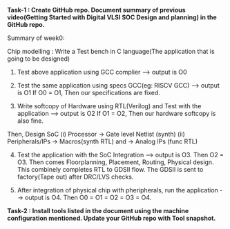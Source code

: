 **Task-1 : Create GitHub repo. Document summary of previous video(Getting Started with Digital VLSI SOC Design and planning) in the GitHub repo.**

Summary of week0:

Chip modelling :
Write a Test bench in C language(The application that is going to be designed)

1) Test above application using GCC complier --> output is O0

2) Test the same application using specs GCC(eg: RISCV GCC) --> output is O1
If O0 = O1, Then our specifications are fixed.

3) Write softcopy of Hardware using RTL(Verilog) and Test with the application --> output is O2
If O1 = O2, Then our hardware softcopy is also fine.

  Then, Design SoC
  (i) Processor -> Gate level Netlist (synth)
  (ii) Peripherals/IPs -> Macros(synth RTL)   and   -> Analog IPs (func RTL)

4) Test the application with the SoC Integration --> output is O3. 
Then O2 = O3.
Then comes Floorplanning, Placement, Routing, Physical design. 
This combinely completes RTL to GDSII flow.
The GDSII is sent to factory(Tape out) after DRC/LVS checks.

5) After integration of physical chip with pheripherals, run the application --> output is O4. 
Then O0 = O1 = O2 = O3 = O4.



**Task-2 : Install tools listed in the document using the machine configuration mentioned. Update
your GitHub repo with Tool snapshot.**



